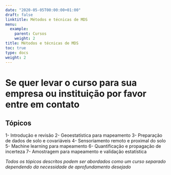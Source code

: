 ```yaml
---
date: "2020-05-05T00:00:00+01:00"
draft: false
linktitle: Métodos e técnicas de MDS
menu:
  example:
    parent: Cursos
    weight: 2
title: Métodos e técnicas de MDS
toc: true
type: docs
weight: 2
---
```


# Se quer levar o curso para sua empresa ou instituição por favor entre em contato
## Tópicos 
1- Introdução e revisão 
2- Geoestatística para mapeamento
3- Preparação de dados de solo e covariáveis
4- Sensoriamento remoto e proximal do solo 
5- Machine learning para mapeamento
6- Quantificação e propagação de incerteza
7- Amostragem para mapeamento e validação estatística


*Todos os tópicos descritos podem ser abordados como um curso separado dependendo da necessidade de aprofundamento desejado*
